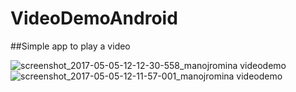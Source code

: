 # VideoDemoAndroid
##Simple app to play a video

![screenshot_2017-05-05-12-12-30-558_manojromina videodemo](https://cloud.githubusercontent.com/assets/16513662/25735914/667284ce-318c-11e7-856d-a00dd4c679f1.png)
![screenshot_2017-05-05-12-11-57-001_manojromina videodemo](https://cloud.githubusercontent.com/assets/16513662/25735915/66999db6-318c-11e7-8684-fa5d00229698.png)

